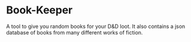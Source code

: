 # Book-Keeper
A tool to give you random books for your D&amp;D loot. It also contains a json database of books from many different works of fiction.

